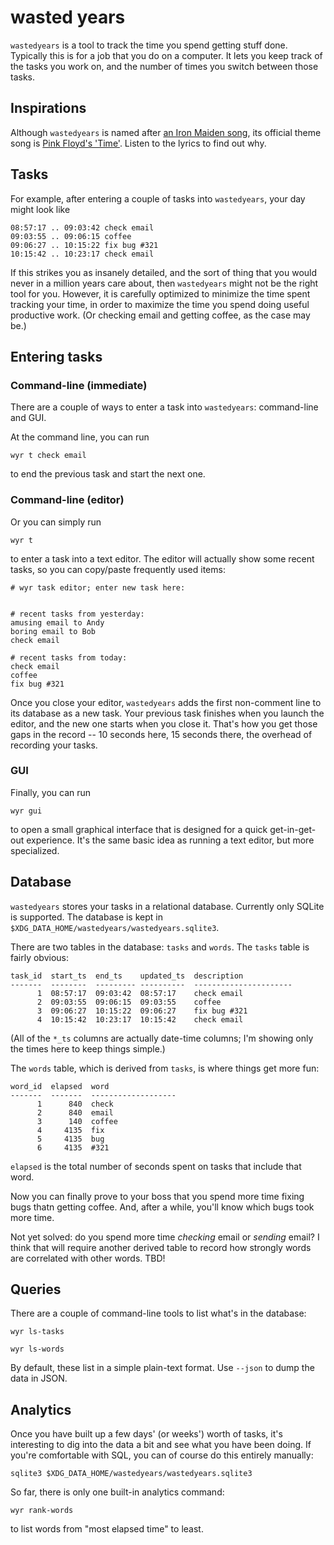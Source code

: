 # wasted years

`wastedyears` is a tool to track the time you spend getting stuff done.
Typically this is for a job that you do on a computer.
It lets you keep track of the tasks you work on,
and the number of times you switch between those tasks.

## Inspirations

Although `wastedyears` is named after
[an Iron Maiden song](https://en.wikipedia.org/wiki/Wasted_Years),
its official theme song is [Pink Floyd's 'Time'](https://en.wikipedia.org/wiki/Time_(Pink_Floyd_song)).
Listen to the lyrics to find out why.

## Tasks

For example, after entering a couple of tasks into `wastedyears`,
your day might look like

    08:57:17 .. 09:03:42 check email
    09:03:55 .. 09:06:15 coffee
    09:06:27 .. 10:15:22 fix bug #321
    10:15:42 .. 10:23:17 check email

If this strikes you as insanely detailed,
and the sort of thing that you would never in a million years care about,
then `wastedyears` might not be the right tool for you.
However, it is carefully optimized to minimize the time spent tracking your time,
in order to maximize the time you spend doing useful productive work.
(Or checking email and getting coffee, as the case may be.)

## Entering tasks

### Command-line (immediate)

There are a couple of ways to enter a task into `wastedyears`:
command-line and GUI.

At the command line, you can run

    wyr t check email

to end the previous task and start the next one.

### Command-line (editor)

Or you can simply run

    wyr t

to enter a task into a text editor.
The editor will actually show some recent tasks,
so you can copy/paste frequently used items:

    # wyr task editor; enter new task here:


    # recent tasks from yesterday:
    amusing email to Andy
    boring email to Bob
    check email

    # recent tasks from today:
    check email
    coffee
    fix bug #321

Once you close your editor,
`wastedyears` adds the first non-comment line to its database as a new task.
Your previous task finishes when you launch the editor,
and the new one starts when you close it.
That's how you get those gaps in the record --
10 seconds here, 15 seconds there, the overhead of recording your tasks.

### GUI

Finally, you can run

    wyr gui

to open a small graphical interface that is designed for a quick
get-in-get-out experience.
It's the same basic idea as running a text editor, but more specialized.

## Database

`wastedyears` stores your tasks in a relational database.
Currently only SQLite is supported.
The database is kept in `$XDG_DATA_HOME/wastedyears/wastedyears.sqlite3`.

There are two tables in the database: `tasks` and `words`.
The `tasks` table is fairly obvious:

    task_id  start_ts  end_ts    updated_ts  description
    -------  --------  --------- ----------  ----------------------
          1  08:57:17  09:03:42  08:57:17    check email
          2  09:03:55  09:06:15  09:03:55    coffee
          3  09:06:27  10:15:22  09:06:27    fix bug #321
          4  10:15:42  10:23:17  10:15:42    check email

(All of the `*_ts` columns are actually date-time columns;
I'm showing only the times here to keep things simple.)

The `words` table, which is derived from `tasks`, is where things get more fun:

    word_id  elapsed  word
    -------  -------  -------------------
          1      840  check
          2      840  email
          3      140  coffee
          4     4135  fix
          5     4135  bug
          6     4135  #321

`elapsed` is the total number of seconds spent on tasks that include that word.

Now you can finally prove to your boss that you spend more time fixing bugs thatn getting coffee.
And, after a while, you'll know which bugs took more time.

Not yet solved: do you spend more time _checking_ email or _sending_ email?
I think that will require another derived table to record how strongly
words are correlated with other words.
TBD!

## Queries

There are a couple of command-line tools to list what's in the database:

    wyr ls-tasks

    wyr ls-words

By default, these list in a simple plain-text format.
Use `--json` to dump the data in JSON.

## Analytics

Once you have built up a few days' (or weeks') worth of tasks,
it's interesting to dig into the data a bit and see what you have been doing.
If you're comfortable with SQL, you can of course do this entirely manually:

    sqlite3 $XDG_DATA_HOME/wastedyears/wastedyears.sqlite3

So far, there is only one built-in analytics command:

    wyr rank-words

to list words from "most elapsed time" to least.
